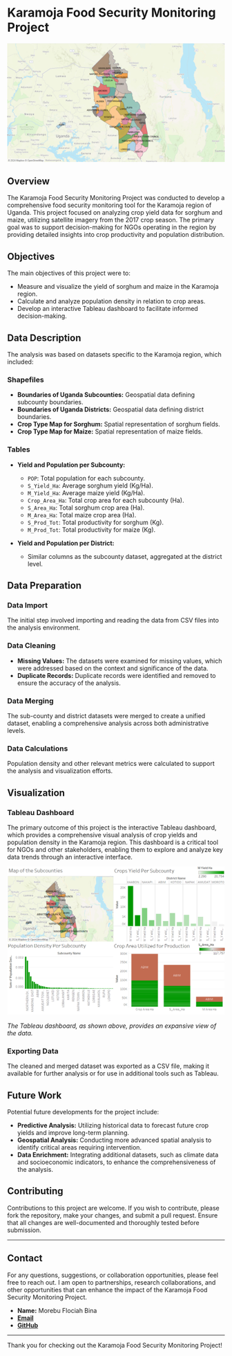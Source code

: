 # Karamoja Food Security Monitoring Project
![Map Overview](map.png)
## Overview

The Karamoja Food Security Monitoring Project was conducted to develop a comprehensive food security monitoring tool for the Karamoja region of Uganda. This project focused on analyzing crop yield data for sorghum and maize, utilizing satellite imagery from the 2017 crop season. The primary goal was to support decision-making for NGOs operating in the region by providing detailed insights into crop productivity and population distribution.

## Objectives

The main objectives of this project were to:
- Measure and visualize the yield of sorghum and maize in the Karamoja region.
- Calculate and analyze population density in relation to crop areas.
- Develop an interactive Tableau dashboard to facilitate informed decision-making.

## Data Description

The analysis was based on datasets specific to the Karamoja region, which included:

### Shapefiles
- **Boundaries of Uganda Subcounties:** Geospatial data defining subcounty boundaries.
- **Boundaries of Uganda Districts:** Geospatial data defining district boundaries.
- **Crop Type Map for Sorghum:** Spatial representation of sorghum fields.
- **Crop Type Map for Maize:** Spatial representation of maize fields.

### Tables
- **Yield and Population per Subcounty:**
  - `POP`: Total population for each subcounty.
  - `S_Yield_Ha`: Average sorghum yield (Kg/Ha).
  - `M_Yield_Ha`: Average maize yield (Kg/Ha).
  - `Crop_Area_Ha`: Total crop area for each subcounty (Ha).
  - `S_Area_Ha`: Total sorghum crop area (Ha).
  - `M_Area_Ha`: Total maize crop area (Ha).
  - `S_Prod_Tot`: Total productivity for sorghum (Kg).
  - `M_Prod_Tot`: Total productivity for maize (Kg).

- **Yield and Population per District:**
  - Similar columns as the subcounty dataset, aggregated at the district level.

## Data Preparation

### Data Import
The initial step involved importing and reading the data from CSV files into the analysis environment.

### Data Cleaning
- **Missing Values:** The datasets were examined for missing values, which were addressed based on the context and significance of the data.
- **Duplicate Records:** Duplicate records were identified and removed to ensure the accuracy of the analysis.

### Data Merging
The sub-county and district datasets were merged to create a unified dataset, enabling a comprehensive analysis across both administrative levels.

### Data Calculations
Population density and other relevant metrics were calculated to support the analysis and visualization efforts.

## Visualization

### Tableau Dashboard

The primary outcome of this project is the interactive Tableau dashboard, which provides a comprehensive visual analysis of crop yields and population density in the Karamoja region. This dashboard is a critical tool for NGOs and other stakeholders, enabling them to explore and analyze key data trends through an interactive interface.

![Tableau Dashboard](dashboard.png)

*The Tableau dashboard, as shown above,  provides  an expansive view of the data.*

### Exporting Data
The cleaned and merged dataset was exported as a CSV file, making it available for further analysis or for use in additional tools such as Tableau.

## Future Work

Potential future developments for the project include:
- **Predictive Analysis:** Utilizing historical data to forecast future crop yields and improve long-term planning.
- **Geospatial Analysis:** Conducting more advanced spatial analysis to identify critical areas requiring intervention.
- **Data Enrichment:** Integrating additional datasets, such as climate data and socioeconomic indicators, to enhance the comprehensiveness of the analysis.

## Contributing

Contributions to this project are welcome. If you wish to contribute, please fork the repository, make your changes, and submit a pull request. Ensure that all changes are well-documented and thoroughly tested before submission.

---

## Contact

For any questions, suggestions, or collaboration opportunities, please feel free to reach out. I am open to partnerships, research collaborations, and other opportunities that can enhance the impact of the Karamoja Food Security Monitoring Project.


- **Name:** Morebu Flociah Bina
- [**Email**](mailto:flociahbina@gmail.com)
- [**GitHub**](https://github.com/Flociah) 

---

Thank you for checking out the Karamoja Food Security Monitoring Project!

